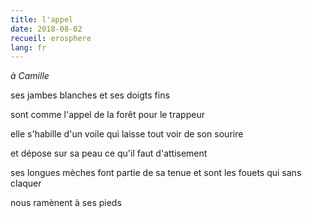 ```yaml
---
title: l'appel
date: 2018-08-02
recueil: erosphere
lang: fr
---
```


*à Camille*

ses jambes blanches
et ses doigts fins

sont comme l'appel de la forêt
pour le trappeur

elle s'habille d'un voile
qui laisse tout voir de son sourire

et dépose sur sa peau
ce qu'il faut d'attisement

ses longues mèches font partie de sa tenue
et sont les fouets qui sans claquer

nous ramènent à ses pieds
